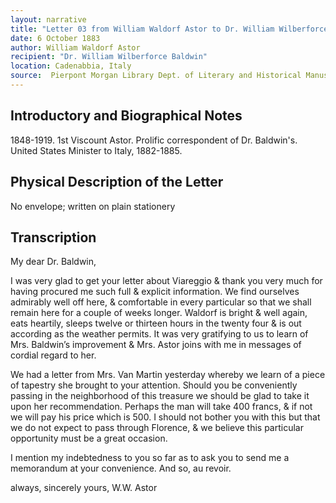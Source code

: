 ```yaml
---
layout: narrative
title: "Letter 03 from William Waldorf Astor to Dr. William Wilberforce Baldwin"
date: 6 October 1883
author: William Waldorf Astor
recipient: "Dr. William Wilberforce Baldwin"
location: Cadenabbia, Italy
source:  Pierpont Morgan Library Dept. of Literary and Historical Manuscripts, MA 3564
---
```


## Introductory and Biographical Notes

1848-1919. 1st Viscount Astor. Prolific correspondent of Dr. Baldwin's. United States Minister to Italy, 1882-1885. 

## Physical Description of the Letter

No envelope; written on plain stationery

## Transcription

My dear Dr. Baldwin,

I was very glad to get your letter about Viareggio & thank you very much for having procured me such full & explicit information. We find ourselves admirably well off here, & comfortable in every particular so that we shall remain here for a couple of weeks longer. Waldorf is bright & well again, eats heartily, sleeps twelve or thirteen hours in the twenty four & is out according as the weather permits. It was very gratifying to us to learn of Mrs. Baldwin’s improvement & Mrs. Astor joins with me in messages of cordial regard to her.

We had a letter from Mrs. Van Martin yesterday whereby we learn of a piece of tapestry she brought to your attention. Should you be conveniently passing in the neighborhood of this treasure we should be glad to take it upon her recommendation. Perhaps the man will take 400 francs, & if not we will pay his price which is 500. I should not bother you with this but that we do not expect to pass through Florence, & we believe this particular opportunity must be a great occasion. 

I mention my indebtedness to you so far as to ask you to send me a memorandum at your convenience. And so, au revoir. 

always, sincerely yours,  W.W. Astor
